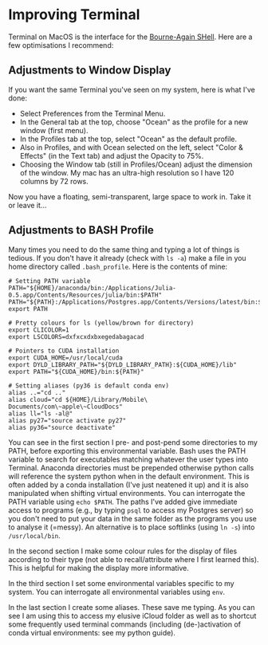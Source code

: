 # Improving Terminal
Terminal on MacOS is the interface for the [Bourne-Again SHell](https://en.wikipedia.org/wiki/Bash_(Unix_shell)). Here are a few optimisations I recommend:

## Adjustments to Window Display
If you want the same Terminal you've seen on my system, here is what I've done:

* Select Preferences from the Terminal Menu.
* In the General tab at the top, choose "Ocean" as the profile for a new window (first menu).
* In the Profiles tab at the top, select "Ocean" as the default profile.
* Also in Profiles, and with Ocean selected on the left, select "Color & Effects" (in the Text tab) and adjust the Opacity to 75%.
* Choosing the Window tab (still in Profiles/Ocean) adjust the dimension of the window. My mac has an ultra-high resolution so I have 120 columns by 72 rows.

Now you have a floating, semi-transparent, large space to work in. Take it or leave it...

## Adjustments to BASH Profile
Many times you need to do the same thing and typing a lot of things is tedious. If you don't have it already (check with ```ls -a```) make a file in you home directory called ```.bash_profile```. Here is the contents of mine:

```
# Setting PATH variable
PATH="${HOME}/anaconda/bin:/Applications/Julia-0.5.app/Contents/Resources/julia/bin:$PATH"
PATH="${PATH}:/Applications/Postgres.app/Contents/Versions/latest/bin:${HOME}/Github/spades/assembler"
export PATH

# Pretty colours for ls (yellow/brown for directory)
export CLICOLOR=1
export LSCOLORS=dxfxcxdxbxegedabagacad

# Pointers to CUDA installation
export CUDA_HOME=/usr/local/cuda
export DYLD_LIBRARY_PATH="${DYLD_LIBRARY_PATH}:${CUDA_HOME}/lib"
export PATH="${CUDA_HOME}/bin:${PATH}"

# Setting aliases (py36 is default conda env)
alias ..="cd .."
alias cloud="cd ${HOME}/Library/Mobile\ Documents/com\~apple\~CloudDocs"
alias ll="ls -al@"
alias py27="source activate py27"
alias py36="source deactivate"
```

You can see in the first section I pre- and post-pend some directories to my PATH, before exporting this environmental variable. Bash uses the PATH variable to search for executables matching whatever the user types into Terminal. Anaconda directories must be prepended otherwise python calls will reference the system python when in the default environment. This is often added by a conda installation (I've just neatened it up) and it is also manipulated when shifting virtual environments. You can interrogate the PATH variable using ```echo $PATH```. The paths I've added give immediate access to programs (e.g., by typing ```psql``` to access my Postgres server) so you don't need to put your data in the same folder as the programs you use to analyse it (=messy). An alternative is to place softlinks (using ```ln -s```) into ```/usr/local/bin```.

In the second section I make some colour rules for the display of files according to their type (not able to recall/attribute where I first learned this). This is helpful for making the display more informative.

In the third section I set some environmental variables specific to my system. You can interrogate all environmental variables using ```env```.

In the last section I create some aliases. These save me typing. As you can see I am using this to access my elusive iCloud folder as well as to shortcut some frequently used terminal commands (including (de-)activation of conda virtual environments: see my python guide).
